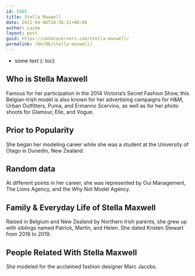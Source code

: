```yaml
---
id: 5565
title: Stella Maxwell
date: 2021-04-06T20:36:11+00:00
author: Laima
layout: post
guid: https://ukdataservers.com/stella-maxwell/
permalink: /04/06/stella-maxwell/
---
```


* some text
{: toc}


## Who is Stella Maxwell
                  
                  
                  
Famous for her participation in the 2014 Victoria&#8217;s Secret Fashion Show, this Belgian-Irish model is also known for her advertising campaigns for H&M, Urban Outfitters, Puma, and Ermanno Scervino, as well as for her photo shoots for Glamour, Elle, and Vogue.
                  
              
            
              
            
                
                
                
## Prior to Popularity
                  
                  
                  
She began her modeling career while she was a student at the University of Otago in Dunedin, New Zealand.
                  
              
            
              
            
                
                
                
## Random data
                  
                  
                  
At different points in her career, she was represented by Oui Management, The Lions Agency, and the Why Not Model Agency.
                  
              
            
              
            
                
                
                
## Family & Everyday Life of Stella Maxwell
                  
                  
                  
Raised in Belgium and New Zealand by Northern Irish parents, she grew up with siblings named Patrick, Martin, and Helen. She dated Kristen Stewart from 2016 to 2019.
                  
              
            
              
            
                
                
                
## People Related With Stella Maxwell
                  
                  
                  
She modeled for the acclaimed fashion designer Marc Jacobs.
                  
              
            
              
            
                
              
            
              
              
            
            
              
            
          
          
          